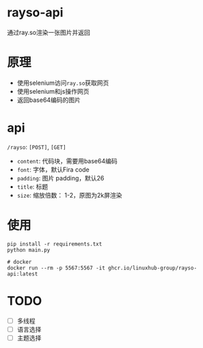 # rayso-api

通过ray.so渲染一张图片并返回

# 原理

- 使用selenium访问`ray.so`获取网页
- 使用selenium和js操作网页
- 返回base64编码的图片

# api

`/rayso`: `[POST]`, `[GET]`
- `content`: 代码块，需要用base64编码
- `font`: 字体，默认Fira code
- `padding`: 图片 padding，默认26
- `title`: 标题
- `size`: 缩放倍数： 1-2，原图为2k屏渲染

# 使用

```shell
pip install -r requirements.txt
python main.py

# docker
docker run --rm -p 5567:5567 -it ghcr.io/linuxhub-group/rayso-api:latest
```

# TODO

- [ ] 多线程
- [ ] 语言选择
- [ ] 主题选择